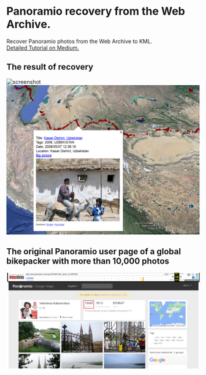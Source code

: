 # Panoramio recovery from the Web Archive.   
Recover Panoramio photos from the Web Archive to KML.   
[Detailed Tutorial on Medium.](https://medium.com/jackontheroad-en/rescuing-panoramio-memories-how-to-restore-panoramio-photos-9c80267fe978)

## The result of recovery  

![screenshot](./screenshots/panoramio_recovery_google_earth.png)
![screenshot](./screenshots/panoramio_recovery2_google_earth.png)  

## The original Panoramio user page of a global bikepacker with more than 10,000 photos

![screenshot](./screenshots/panoramio_user_page_bikepacker.PNG)
